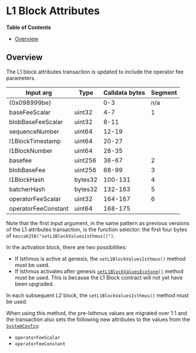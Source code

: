 # L1 Block Attributes

<!-- START doctoc generated TOC please keep comment here to allow auto update -->
<!-- DON'T EDIT THIS SECTION, INSTEAD RE-RUN doctoc TO UPDATE -->
**Table of Contents**

- [Overview](#overview)

<!-- END doctoc generated TOC please keep comment here to allow auto update -->

## Overview

The L1 block attributes transaction is updated to include the operator fee parameters.

| Input arg         | Type    | Calldata bytes | Segment |
| ----------------- | ------- | -------------- | ------- |
| {0x098999be}      |         | 0-3            | n/a     |
| baseFeeScalar     | uint32  | 4-7            | 1       |
| blobBaseFeeScalar | uint32  | 8-11           |         |
| sequenceNumber    | uint64  | 12-19          |         |
| l1BlockTimestamp  | uint64  | 20-27          |         |
| l1BlockNumber     | uint64  | 28-35          |         |
| basefee           | uint256 | 36-67          | 2       |
| blobBaseFee       | uint256 | 68-99          | 3       |
| l1BlockHash       | bytes32 | 100-131        | 4       |
| batcherHash       | bytes32 | 132-163        | 5       |
| operatorFeeScalar   | uint32  | 164-167      | 6       |
| operatorFeeConstant | uint64  | 168-175      |         |

Note that the first input argument, in the same pattern as previous versions of the L1 attributes transaction,
is the function selector: the first four bytes of `keccak256("setL1BlockValuesIsthmus()")`.

In the activation block, there are two possibilities:
- If Isthmus is active at genesis, the `setL1BlockValuesIsthmus()` method must be used.
- If Isthmus activates after genesis [`setL1BlockValuesEcotone()`](../ecotone/l1-attributes.md)
method must be used. This is because the L1 Block contract will not yet have been upgraded.

In each subsequent L2 block, the `setL1BlockValuesIsthmus()` method must be used.

When using this method, the pre-Isthmus values are migrated over 1:1
and the transaction also sets the following new attributes to the values
from the [`SystemConfig`](./system-config.md):

- `operatorFeeScalar`
- `operatorFeeConstant`
